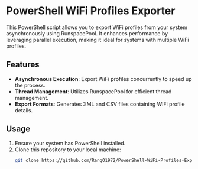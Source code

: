 # PowerShell WiFi Profiles Exporter

This PowerShell script allows you to export WiFi profiles from your system asynchronously using RunspacePool. It enhances performance by leveraging parallel execution, making it ideal for systems with multiple WiFi profiles.

## Features

- **Asynchronous Execution**: Export WiFi profiles concurrently to speed up the process.
- **Thread Management**: Utilizes RunspacePool for efficient thread management.
- **Export Formats**: Generates XML and CSV files containing WiFi profile details.

## Usage

1. Ensure your system has PowerShell installed.
2. Clone this repository to your local machine:
   ```bash
   git clone https://github.com/RangO1972/PowerShell-WiFi-Profiles-Exporter.git
